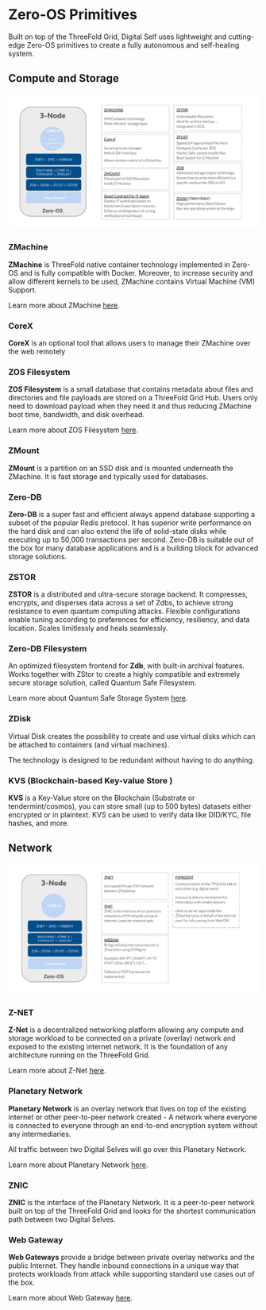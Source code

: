 # Zero-OS Primitives

Built on top of the ThreeFold Grid, Digital Self uses lightweight and cutting-edge Zero-OS primitives to create a fully autonomous and self-healing system. 

## Compute and Storage 

![](img/internet4__zos_overview_compute_storage.png)

### ZMachine 

**ZMachine** is ThreeFold native container technology implemented in Zero-OS and is fully compatible with Docker. Moreover, to increase security and allow different kernels to be used, ZMachine contains Virtual Machine (VM) Support.

Learn more about ZMachine [here](threefold:zmachine).

### CoreX

**CoreX** is an optional tool that allows users to manage their ZMachine over the web remotely 

### ZOS Filesystem 

**ZOS Filesystem** is a small database that contains metadata about files and directories and file payloads are stored on a ThreeFold Grid Hub. Users only need to download payload when they need it and thus reducing ZMachine boot time, bandwidth, and disk overhead. 

Learn more about ZOS Filesystem [here](threefold:zos_fs).

### ZMount 

**ZMount** is a partition on an SSD disk and is mounted underneath the ZMachine. It is fast storage and typically used for databases. 

### Zero-DB 

**Zero-DB** is a super fast and efficient always append database supporting a subset of the popular Redis protocol. It has superior write performance on the hard disk and can also extend the life of solid-state disks while executing up to 50,000 transactions per second. Zero-DB is suitable out of the box for many database applications and is a building block for advanced storage solutions.

### ZSTOR

**ZSTOR** is a distributed and ultra-secure storage backend. It compresses, encrypts, and disperses data across a set of Zdbs, to achieve strong resistance to even quantum computing attacks. Flexible configurations enable tuning according to preferences for efficiency, resiliency, and data location. Scales limitlessly and heals seamlessly.

### Zero-DB Filesystem 

An optimized filesystem frontend for **Zdb**, with built-in archival features. Works together with ZStor to create a highly compatible and extremely secure storage solution, called Quantum Safe Filesystem.

Learn more about Quantum Safe Storage System [here](qsfs).

### ZDisk 

Virtual Disk creates the possibility to create and use virtual disks which can be attached to containers (and virtual machines). 

The technology is designed to be redundant without having to do anything. 

### KVS (Blockchain-based Key-value Store )

**KVS** is a Key-Value store on the Blockchain (Substrate or tendermint/cosmos), you can store small (up to 500 bytes) datasets either encrypted or in plaintext. KVS can be used to verify data like DID/KYC, file hashes, and more.

## Network 

![](img/internet4__zos_network_overview.png)

### Z-NET

**Z-Net** is a decentralized networking platform allowing any compute and storage workload to be connected on a private (overlay) network and exposed to the existing internet network. It is the foundation of any architecture running on the ThreeFold Grid. 

Learn more about Z-Net [here](threefold:znet). 

### Planetary Network 

**Planetary Network** is an overlay network that lives on top of the existing internet or other peer-to-peer network created - A network where everyone is connected to everyone through an end-to-end encryption system without any intermediaries. 

All traffic between two Digital Selves will go over this Planetary Network. 

Learn more about Planetary Network [here](threefold:planetary_network). 

### ZNIC 

**ZNIC** is the interface of the Planetary Network. It is a peer-to-peer network built on top of the ThreeFold Grid and looks for the shortest communication path between two Digital Selves. 
 
### Web Gateway 

**Web Gateways** provide a bridge between private overlay networks and the public Internet. They handle inbound connections in a unique way that protects workloads from attack while supporting standard use cases out of the box.

Learn more about Web Gateway [here](threefold:webgw).
